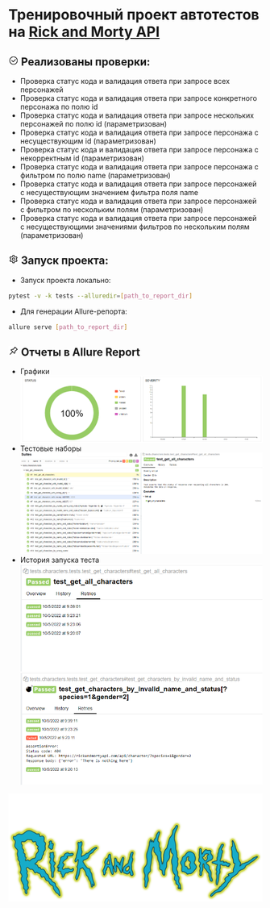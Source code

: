 # Тренировочный проект автотестов на [Rick and Morty API](https://rickandmortyapi.com/)

## <img src="https://github.com/ioomoon/QA-guru-graduation/blob/master/img/icon5.png?raw=true" width="20"> Реализованы проверки:
- Проверка статус кода и валидация ответа при запросе всех персонажей
- Проверка статус кода и валидация ответа при запросе конкретного персонажа по полю id 
- Проверка статус кода и валидация ответа при запросе нескольких персонажей по полю id (параметризован)
- Проверка статус кода и валидация ответа при запросе персонажа с несуществующим id (параметризован)
- Проверка статус кода и валидация ответа при запросе персонажа с некорректным id (параметризован)
- Проверка статус кода и валидация ответа при запросе персонажа с фильтром по полю name (параметризован)
- Проверка статус кода и валидация ответа при запросе персонажей с несуществующим значением фильтра поля name
- Проверка статус кода и валидация ответа при запросе персонажей с фильтром по нескольким полям (параметризован)
- Проверка статус кода и валидация ответа при запросе персонажей с несуществующими значениями фильтров по нескольким полям (параметризован)

## <img src="https://github.com/ioomoon/QA-guru-graduation/blob/master/img/icon4.png?raw=true" width="20"> Запуск проекта:
- Запуск проекта локально:
```bash
pytest -v -k tests --alluredir=[path_to_report_dir]
```
- Для генерации Allure-репорта:
```bash
allure serve [path_to_report_dir]
```

## <img src="https://github.com/ioomoon/QA-guru-graduation/blob/master/img/icon6.png?raw=true" width="20"> Отчеты в Allure Report
- Графики
![](img/Allure_report_5.png "status and severity")
- Тестовые наборы
![](img/Allure_report_2.png "suites")
- История запуска теста
![](img/Allure_report_3.png "retries")
![](img/Allure_report_4.png "retries with fail")
  
<img align="center" src="https://github.com/ioomoon/RickAndMortyApiTests/blob/master/img/Rick_and_Morty_logo.png">

